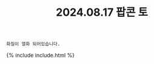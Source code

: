 ﻿---
title: 2024.08.17 팝콘 토
categories: [2024, 행사, 코스프레]
comments: false
model: [
    "seoulpopcon240817_sawall_cos",
    "seoulpopcon240817_nabi1120_cos",
    "seoulpopcon240817_na_aaaaa__",
    "seoulpopcon240817_anata_noKoi",
    "seoulpopcon240817_jopabpa",
    "seoulpopcon240817_minari_cos",
    "seoulpopcon240817_ten_0914a",
    "seoulpopcon240817_Snowly0310",
    "seoulpopcon240817_smallicecoffee",
    "seoulpopcon240817_sleepy56beauty",
    "seoulpopcon240817_uchujosei",
    "seoulpopcon240817_0takugir1",
    "seoulpopcon240817__.afox._",
    "seoulpopcon240817_oya0130",
    "seoulpopcon240817_rityuv",
    "seoulpopcon240817_shukipppi",
    "seoulpopcon240817_Ch1chi1104",
    "seoulpopcon240817_klea_ghostchild",
    "seoulpopcon240817_fatal_ferret",
]
thumbnail: /assets/img/2024/08-17/사월/B61220240818075637699.webp
---

`화질이 열화 되어있습니다.`

{% include include.html %}

<!-- 
리턴 못 받음

국희 Cookhie_cos
로라
류차 RyuChya_0
리가
예주 Yeju__0819
외국인 미쿠
유브 rityuv 전체
제뉴 jenyu147040
키요 KIYO_chan01
휴지와 친구들
힌아 hinaacos
-->
